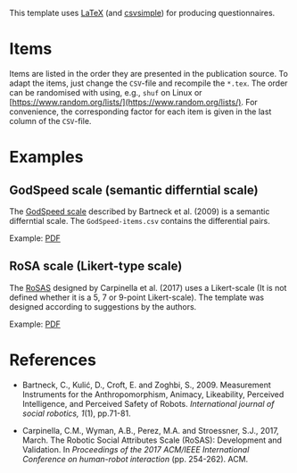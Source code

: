This template uses [LaTeX](https://www.latex-project.org/) (and [csvsimple](https://ctan.org/pkg/csvsimple)) for producing questionnaires.

# Items
Items are listed in the order they are presented in the publication source. To adapt the items, just change the `CSV`-file and recompile the `*.tex`. The order can be randomised with using, e.g., `shuf` on Linux or [https://www.random.org/lists/](https://www.random.org/lists/). For convenience, the corresponding factor for each item is given in the last column of the `CSV`-file.

# Examples

## GodSpeed scale (semantic differntial scale)

The [GodSpeed scale](http://www.bartneck.de/2008/03/11/the-godspeed-questionnaire-series/) described by Bartneck et al. (2009) is a semantic differntial scale. The `GodSpeed-items.csv` contains the differential pairs.

Example: [PDF](https://gitlab.com/scheunemann/latex-questionnaire/-/jobs/artifacts/master/raw/GodSpeed/GodSpeed.pdf?job=PDFs)

## RoSA scale (Likert-type scale)
The [RoSAS](https://dl.acm.org/citation.cfm?id=3020208) designed by Carpinella et al. (2017) uses a Likert-scale (It is not defined whether it is a 5, 7 or 9-point Likert-scale). The template was designed according to suggestions by the authors.

Example: [PDF](https://gitlab.com/scheunemann/latex-questionnaire/-/jobs/artifacts/master/raw/RoSAS/RoSAS.pdf?job=PDFs)

# References
- Bartneck, C., Kulić, D., Croft, E. and Zoghbi, S., 2009. Measurement Instruments for the Anthropomorphism, Animacy, Likeability, Perceived Intelligence, and Perceived Safety of Robots. _International journal of social robotics, 1_(1), pp.71-81.

- Carpinella, C.M., Wyman, A.B., Perez, M.A. and Stroessner, S.J., 2017, March. The Robotic Social Attributes Scale (RoSAS): Development and Validation. In _Proceedings of the 2017 ACM/IEEE International Conference on human-robot interaction_ (pp. 254-262). ACM.

